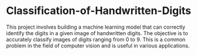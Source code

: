 # Classification-of-Handwritten-Digits
This project involves building a machine learning model that can correctly identify the digits in a given image of handwritten digits. The objective is to accurately classify images of digits ranging from 0 to 9. This is a common problem in the field of computer vision and is useful in various applications.
